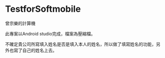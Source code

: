 # TestforSoftmobile
曾宗樂的計算機

此專案以Android studio完成，檔案為壓縮檔。

不確定貴公司所寫填入姓名是否是填入本人的姓名，所以做了填寫姓名的功能，另外也寫了自己的姓名上去。
